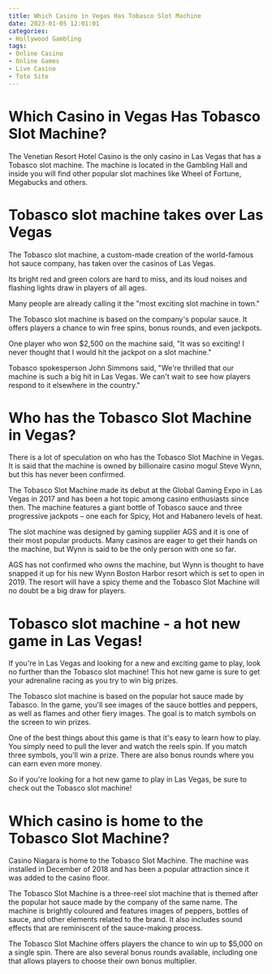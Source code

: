 ```yaml
---
title: Which Casino in Vegas Has Tobasco Slot Machine
date: 2023-01-05 12:01:01
categories:
- Hollywood Gambling
tags:
- Online Casino
- Online Games
- Live Casino
- Toto Site
---
```



#  Which Casino in Vegas Has Tobasco Slot Machine?

The Venetian Resort Hotel Casino is the only casino in Las Vegas that has a Tobasco slot machine. The machine is located in the Gambling Hall and inside you will find other popular slot machines like Wheel of Fortune, Megabucks and others.

#  Tobasco slot machine takes over Las Vegas

The Tobasco slot machine, a custom-made creation of the world-famous hot sauce company, has taken over the casinos of Las Vegas.

Its bright red and green colors are hard to miss, and its loud noises and flashing lights draw in players of all ages.

Many people are already calling it the "most exciting slot machine in town."

The Tobasco slot machine is based on the company's popular sauce. It offers players a chance to win free spins, bonus rounds, and even jackpots.

One player who won $2,500 on the machine said, "It was so exciting! I never thought that I would hit the jackpot on a slot machine."

Tobasco spokesperson John Simmons said, "We're thrilled that our machine is such a big hit in Las Vegas. We can't wait to see how players respond to it elsewhere in the country."

#  Who has the Tobasco Slot Machine in Vegas?

There is a lot of speculation on who has the Tobasco Slot Machine in Vegas. It is said that the machine is owned by billionaire casino mogul Steve Wynn, but this has never been confirmed.

The Tobasco Slot Machine made its debut at the Global Gaming Expo in Las Vegas in 2017 and has been a hot topic among casino enthusiasts since then. The machine features a giant bottle of Tobasco sauce and three progressive jackpots – one each for Spicy, Hot and Habanero levels of heat.

The slot machine was designed by gaming supplier AGS and it is one of their most popular products. Many casinos are eager to get their hands on the machine, but Wynn is said to be the only person with one so far.

AGS has not confirmed who owns the machine, but Wynn is thought to have snapped it up for his new Wynn Boston Harbor resort which is set to open in 2019. The resort will have a spicy theme and the Tobasco Slot Machine will no doubt be a big draw for players.

#  Tobasco slot machine - a hot new game in Las Vegas!

If you're in Las Vegas and looking for a new and exciting game to play, look no further than the Tobasco slot machine! This hot new game is sure to get your adrenaline racing as you try to win big prizes.

The Tobasco slot machine is based on the popular hot sauce made by Tabasco. In the game, you'll see images of the sauce bottles and peppers, as well as flames and other fiery images. The goal is to match symbols on the screen to win prizes.

One of the best things about this game is that it's easy to learn how to play. You simply need to pull the lever and watch the reels spin. If you match three symbols, you'll win a prize. There are also bonus rounds where you can earn even more money.

So if you're looking for a hot new game to play in Las Vegas, be sure to check out the Tobasco slot machine!

#  Which casino is home to the Tobasco Slot Machine?

Casino Niagara is home to the Tobasco Slot Machine. The machine was installed in December of 2018 and has been a popular attraction since it was added to the casino floor.

The Tobasco Slot Machine is a three-reel slot machine that is themed after the popular hot sauce made by the company of the same name. The machine is brightly coloured and features images of peppers, bottles of sauce, and other elements related to the brand. It also includes sound effects that are reminiscent of the sauce-making process.

The Tobasco Slot Machine offers players the chance to win up to $5,000 on a single spin. There are also several bonus rounds available, including one that allows players to choose their own bonus multiplier.